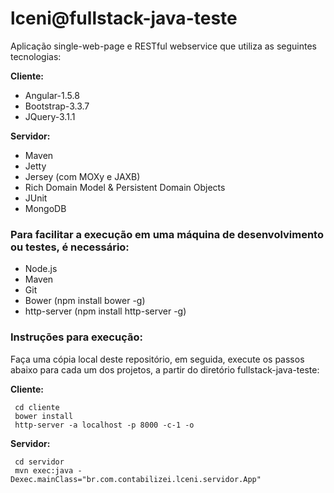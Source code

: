 # lceni@fullstack-java-teste

Aplicação single-web-page e RESTful webservice que utiliza as seguintes tecnologias:

**Cliente:**
* Angular-1.5.8
* Bootstrap-3.3.7
* JQuery-3.1.1

**Servidor:**
* Maven
* Jetty
* Jersey (com MOXy e JAXB)
* Rich Domain Model & Persistent Domain Objects
* JUnit
* MongoDB

### Para facilitar a execução em uma máquina de desenvolvimento ou testes, é necessário:

* Node.js
* Maven
* Git
* Bower (npm install bower -g)
* http-server (npm install http-server -g)

### Instruções para execução:

Faça uma cópia local deste repositório, em seguida, execute os passos abaixo para cada um dos projetos, a partir do diretório fullstack-java-teste:

**Cliente:**

     cd cliente
     bower install
     http-server -a localhost -p 8000 -c-1 -o

**Servidor:**

     cd servidor
     mvn exec:java -Dexec.mainClass="br.com.contabilizei.lceni.servidor.App"
